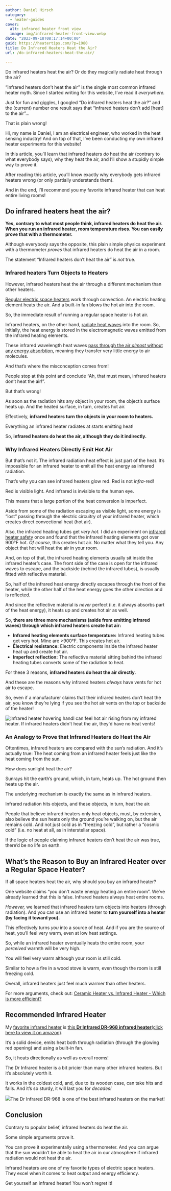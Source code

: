 ```yaml
---
author: Daniel Hirsch
category:
  - heater-guides
cover:
  alt: infrared heater front view
  image: img/infrared-heater-front-view.webp
date: "2023-09-18T08:17:14+00:00"
guid: https://heatertips.com/?p=1980
title: Do Infrared Heaters Heat the Air?
url: /do-infrared-heaters-heat-the-air/

---
```

Do infrared heaters heat the air? Or do they magically radiate heat through the air?

“Infrared heaters don’t heat the air” is the single most common infrared heater myth. Since I started writing for this website, I’ve read it _everywhere._

Just for fun and giggles, I googled “Do infrared heaters heat the air?” and the (current) number one result says that “infrared heaters don’t add \[heat\] to the air”...

That is plain wrong!

Hi, my name is Daniel, I am an electrical engineer, who worked in the heat sensing industry! And on top of that, I’ve been conducting my own infrared heater experiments for this website!

In this article, you’ll learn that infrared heaters _do_ heat the air (contrary to what everybody says), why they heat the air, and I’ll show a stupidly simple way to prove it.

After reading this article, you’ll know exactly why everybody gets infrared heaters wrong (or only partially understands them).

And in the end, I’ll recommend you my favorite infrared heater that can heat entire living rooms!

## Do infrared heaters heat the air?

**Yes, contrary to what most people think, infrared heaters do heat the air. When you run an infrared heater, room temperature rises. You can easily prove that with a thermometer.**

Although everybody says the opposite, this plain simple physics experiment with a thermometer _proves_ that infrared heaters do heat the air in a room.

The statement “Infrared heaters don’t heat the air” is _not_ true.

### Infrared heaters Turn Objects to Heaters

However, infrared heaters heat the air through a different mechanism than other heaters.

[Regular electric space heaters](/ceramic-vs-infrared-heater-efficiency/) work through convection. An electric heating element heats the air. And a built-in fan blows the hot air into the room.

So, the immediate result of running a regular space heater is hot air.

Infrared heaters, on the other hand, [radiate heat waves](/infrared-vs-radiant-heaters-are-they-the-same/) into the room. So, initially, the heat energy is stored in the electromagnetic waves emitted from the infrared heating elements.

These infrared wavelength heat waves [pass through the air _almost_ without any energy absorbtion](/why-is-infrared-hotter-than-visible-light/), meaning they transfer very little energy to air molecules.

And that’s where the misconception comes from!

People stop at this point and conclude “Ah, that must mean, infrared heaters don’t heat the air!”.

But that’s wrong!

As soon as the radiation hits any object in your room, the object’s surface heats up. And the heated surface, in turn, creates hot air.

Effectively, **infrared heaters turn the objects in your room to heaters.**

Everything an infrared heater radiates at starts emitting heat!

So, **infrared heaters do heat the air, although they do it indirectly.**

### Why Infrared Heaters Directly Emit Hot Air

But that’s not it. The infrared radiation heat effect is just part of the heat. It’s impossible for an infrared heater to emit all the heat energy as infrared radiation.

That’s why you can see infrared heaters glow red. Red is not _infra_-red!

Red is visible light. And infrared is invisible to the human eye.

This means that a large portion of the heat conversion is imperfect.

Aside from some of the radiation escaping as visible light, some energy is “lost” passing through the electric circuitry of your infrared heater, which creates direct convectional heat (hot air).

Also, the infrared heating tubes get _very hot._ I did an experiment on [infrared heater safety](/are-infrared-heaters-safe-indoors/) once and found that the infrared heating elements got over 900°F hot. _Of course_, this creates hot air. No matter what they tell you. Any object that hot will heat the air in your room.

And, on top of that, the infrared heating elements usually sit inside the infrared heater’s case. The front side of the case is open for the infrared waves to escape, and the backside (behind the infrared tubes), is usually fitted with reflective material.

So, half of the infrared heat energy directly escapes through the front of the heater, while the other half of the heat energy goes the other direction and is reflected.

And since the reflective material is _never_ perfect (i.e. it always absorbs part of the heat energy), it heats up and creates hot air as well.

So, **there are three more mechanisms (aside from emitting infrared waves) through which infrared heaters create hot air:**

- **Infrared heating elements surface temperature:** Infrared heating tubes get very hot. Mine are >900°F. This creates hot air.
- **Electrical resistance:** Electric components inside the infrared heater heat up and create hot air.
- **Imperfect reflection:** The reflective material sitting behind the infrared heating tubes converts some of the radiation to heat.

For these 3 reasons, **infrared heaters do heat the air directly.**

And these are the reasons why infrared heaters _always_ have vents for hot air to escape.

So, even if a manufacturer claims that their infrared heaters don’t heat the air, you know they’re lying if you see the hot air vents on the top or backside of the heater!

![infrared heater hovering hand](/img/infrared-heater-hovering-hand.webp)I can feel hot air rising from my infrared heater. If infrared heaters didn't heat the air, they'd have no heat vents!

### An Analogy to Prove that Infrared Heaters do Heat the Air

Oftentimes, infrared heaters are compared with the sun’s radiation. And it’s actually true: The heat coming from an infrared heater feels just like the heat coming from the sun.

How does sunlight heat the air?

Sunrays hit the earth’s ground, which, in turn, heats up. The hot ground then heats up the air.

The underlying mechanism is exactly the same as in infrared heaters.

Infrared radiation hits objects, and these objects, in turn, heat the air.

People that believe infrared heaters only heat objects, must, by extension, also believe the sun heats only the ground you’re walking on, but the air remains cold. And not just cold as in “freezing cold”, but rather a “cosmic cold” (i.e. no heat at all, as in interstellar space).

If the logic of people claiming infrared heaters don’t heat the air was true, there’d be no life on earth.

## What’s the Reason to Buy an Infrared Heater over a Regular Space Heater?

If all space heaters heat the air, why should you buy an infrared heater?

One website claims “you don't waste energy heating an entire room”. We’ve already learned that this is false. Infrared heaters always heat entire rooms.

_However,_ we learned that infrared heaters turn objects into heaters (through radiation). And you can use an infrared heater to **turn yourself into a heater (by facing it toward you).**

This effectively turns _you_ into a source of heat. And if you are the source of heat, you’ll feel very warm, even at low heat settings.

So, while an infrared heater eventually heats the entire room, your _perceived_ warmth will be very high.

You will feel very warm although your room is still cold.

Similar to how a fire in a wood stove is warm, even though the room is still freezing cold.

Overall, infrared heaters just feel much warmer than other heaters.

For more arguments, check out: [Ceramic Heater vs. Infrared Heater - Which is more efficient?](/ceramic-vs-infrared-heater-efficiency/)

## Recommended Infrared Heater

My [favorite infrared heater](/recommended-products/best-infrared-heater/) is [this **Dr Infrared DR-968 infrared heater**(click here to view it on amazon)](https://www.amazon.com/dp/B002QZ11J6?&linkCode=ll1&tag=heatertips-20&linkId=bfb83870e75e29b12440d0cc16cbded8&language=en_US&ref_=as_li_ss_tl).

It’s a solid device, emits heat both through radiation (through the glowing red opening) and using a built-in fan.

So, it heats directionally as well as overall rooms!

The Dr Infrared heater is a bit pricier than many other infrared heaters. But it’s absolutely worth it.

It works in the coldest cold, and, due to its wooden case, can take hits and falls. And it’s so sturdy, it will last you for _decades!_

![](/img/infrared-heater-dr-infrared.webp)The Dr Infrared DR-968 is one of the best infrared heaters on the market!

## Conclusion

Contrary to popular belief, infrared heaters do heat the air.

Some simple arguments prove it.

You can prove it experimentally using a thermometer. And you can argue that the sun wouldn’t be able to heat the air in our atmosphere if infrared radiation would not heat the air.

Infrared heaters are one of my favorite types of electric space heaters. They excel when it comes to heat output and energy efficiency.

Get yourself an infrared heater! You won’t regret it!
